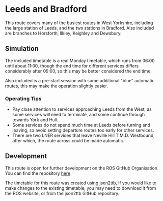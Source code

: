 # Leeds and Bradford

This route covers many of the busiest routes in West Yorkshire, including the large station of Leeds, and the two stations in Bradford. Also included are branches to Horsforth, Ilkley, Keighley and Dewsbury.

## Simulation

The included timetable is a real Monday timetable, which runs from 06:00 until about 11:00, though the end time for different services differs considerably after 09:00, so this may be better considered the end time.

Also included is a pre-start session with some additional "blue" automatic routes, this may make the operation slightly easier.

### Operating Tips
- Pay close attention to services approaching Leeds from the West, as some services will need to terminate, and some continue through towards York and Hull.
- Some services do not spend much time at Leeds before turning and leaving, so avoid setting departure routes too early for other services.
- There are two LNER services that leave Neville Hill T.M.D. Westbound, after which, the route across could be made automatic.

## Development

This route is open for further development on the ROS GitHub Organisation. You can find the repository [here](https://github.com/Railway-Op-Sim/GB-LeedsAndBradford).

The timetable for this route was created using json2ttb, if you would like to make changes to the existing timetable, you may need to download it from the ROS website, or from the json2ttb GitHub repository.
